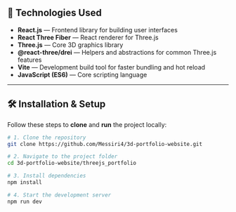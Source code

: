 ## 🧩 Technologies Used

- **React.js** — Frontend library for building user interfaces
- **React Three Fiber** — React renderer for Three.js
- **Three.js** — Core 3D graphics library
- **@react-three/drei** — Helpers and abstractions for common Three.js features
- **Vite** — Development build tool for faster bundling and hot reload
- **JavaScript (ES6)** — Core scripting language

---

## 🛠️ Installation & Setup

Follow these steps to **clone** and **run** the project locally:

```bash
# 1. Clone the repository
git clone https://github.com/Messiri4/3d-portfolio-website.git

# 2. Navigate to the project folder
cd 3d-portfolio-website/threejs_portfolio

# 3. Install dependencies
npm install

# 4. Start the development server
npm run dev
